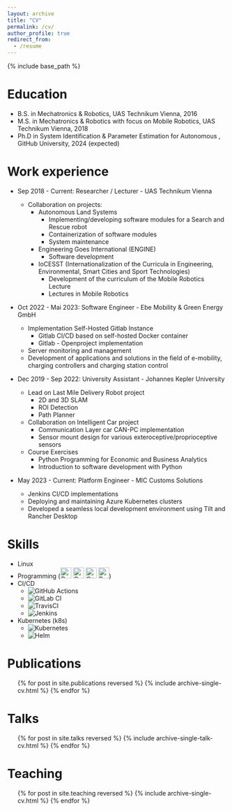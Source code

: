 ```yaml
---
layout: archive
title: "CV"
permalink: /cv/
author_profile: true
redirect_from:
  - /resume
---
```


{% include base_path %}

Education
======
* B.S. in Mechatronics & Robotics, UAS Technikum Vienna, 2016
* M.S. in Mechatronics & Robotics with focus on Mobile Robotics, UAS Technikum Vienna, 2018
* Ph.D in System Identification & Parameter Estimation for Autonomous , GitHub University, 2024 (expected)

Work experience
======
* Sep 2018 - Current: Researcher / Lecturer - UAS Technikum Vienna
  * Collaboration on projects:
    * Autonomous Land Systems
      * Implementing/developing software modules for a Search and Rescue robot
      * Containerization of software modules
      * System maintenance
    * Engineering Goes International (ENGINE)
      * Software development
    * IoCESST (Internationalization of the Curricula in Engineering, Environmental, Smart Cities and Sport Technologies)
      * Development of the curriculum of the Mobile Robotics Lecture
      * Lectures in Mobile Robotics

* Oct 2022 - Mai 2023: Software Engineer - Ebe Mobility & Green Energy GmbH
  * Implementation Self-Hosted Gitlab Instance
    * Gitlab CI/CD based on self-hosted Docker container
    * Gitlab - Openproject implementation
  * Server monitoring and management
  * Development of applications and solutions in the field of e-mobility, charging controllers and charging station
  control

* Dec 2019 - Sep 2022: University Assistant - Johannes Kepler University
  * Lead on Last Mile Delivery Robot project
    * 2D and 3D SLAM
    * ROI Detection
    * Path Planner
  * Collaboration on Intelligent Car project
    * Communication Layer car CAN-PC implementation
    * Sensor mount design for various exteroceptive/proprioceptive sensors
  * Course Exercises
    * Python Programming for Economic and Business Analytics
    * Introduction to software development with Python

* May 2023 - Current: Platform Engineer - MIC Customs Solutions
  * Jenkins CI/CD implementations
  * Deploying and maintaining Azure Kubernetes clusters
  * Developed a seamless local development environment using Tilt and Rancher Desktop
  
Skills
======
* Linux
* Programming (<img src="https://img.shields.io/badge/shell_script-%23121011.svg?style=for-the-badge&logo=gnu-bash&logoColor=white" height="25" alt="Bash"> <img src="https://img.shields.io/badge/c-%2300599C.svg?style=for-the-badge&logo=c&logoColor=white" height="25" alt="C"> <img src="https://img.shields.io/badge/c++-%2300599C.svg?style=for-the-badge&logo=c%2B%2B&logoColor=white" height="25" alt="C++"> <img src="https://img.shields.io/badge/python-3670A0?style=for-the-badge&logo=python&logoColor=ffdd54" height="25" alt="Python">)
* CI/CD
  * ![GitHub Actions](https://img.shields.io/badge/github%20actions-%232671E5.svg?style=for-the-badge&logo=githubactions&logoColor=white)
  * ![GitLab CI](https://img.shields.io/badge/gitlab%20ci-%23181717.svg?style=for-the-badge&logo=gitlab&logoColor=white)
  * ![TravisCI](https://img.shields.io/badge/travis%20ci-%232B2F33.svg?style=for-the-badge&logo=travis&logoColor=white)
  * ![Jenkins](https://img.shields.io/badge/jenkins-%232C5263.svg?style=for-the-badge&logo=jenkins&logoColor=white)
* Kubernetes (k8s)
  * ![Kubernetes](https://img.shields.io/badge/kubernetes-%23326CE5.svg?style=for-the-badge&logo=kubernetes&logoColor=white)
  * ![Helm](https://img.shields.io/badge/helm-%230F1689.svg?style=for-the-badge&logo=helm&logoColor=white)

Publications
======
  <ul>{% for post in site.publications reversed %}
    {% include archive-single-cv.html %}
  {% endfor %}</ul>
  
Talks
======
  <ul>{% for post in site.talks reversed %}
    {% include archive-single-talk-cv.html  %}
  {% endfor %}</ul>
  
Teaching
======
  <ul>{% for post in site.teaching reversed %}
    {% include archive-single-cv.html %}
  {% endfor %}</ul>
